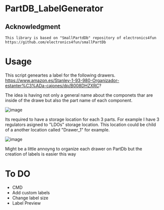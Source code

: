 # PartDB_LabelGenerator
 
## Acknowledgment
    
    This library is based on "SmallPartdDb" repository of electronics4fun 
    https://github.com/electronics4fun/smallPartDb
    
# Usage

This script geneartes a label for the following drawers. 
https://www.amazon.es/Stanley-1-93-980-Organizador-estanter%C3%ADa-cajones/dp/B008DHZXRC?

The idea is having not only a general name about the componets thar are inside of the drawe but also the part name of each component.

   ![image](https://github.com/user-attachments/assets/ae0be6b7-3961-4391-98ee-4140bb0079b5)

Its required to have a storage location for each 3 parts. For example  I have 3 regulators asigned to  "LDOs" storage location.
This location could be child of a another location called "Drawer_1" for example. 


![image](https://github.com/user-attachments/assets/502648b0-5457-4c29-a34e-b4ffaa54dc85)


Might be a little annoyng to organize  each drawer on PartDb but the creation of labels is easier this way

    
# To DO
 - CMD
 - Add custom labels
 - Change label size
 - Label Preview
   
